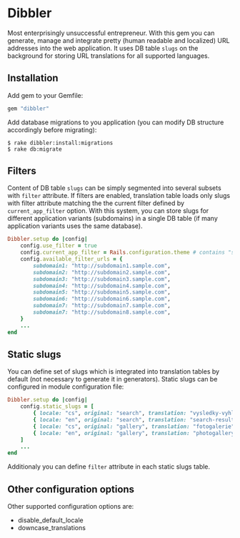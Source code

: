 # Dibbler
Most enterprisingly unsuccessful entrepreneur. With this gem you can generate, 
manage and integrate pretty (human readable and localized) URL addresses into 
the web application. It uses DB table `slugs` on the background for storing URL
translations for all supported languages.

## Installation

Add gem to your Gemfile:

```ruby
gem "dibbler"
```

Add database migrations to you application (you can modify DB structure 
accordingly before migrating):

    $ rake dibbler:install:migrations
    $ rake db:migrate

## Filters

Content of DB table `slugs` can be simply segmented into several subsets with 
`filter` attribute. If filters are enabled, translation table loads only slugs
with filter attribute matching the the current filter defined by 
`current_app_filter` option. With this system, you can store slugs for different
application variants (subdomains) in a single DB table (if many application 
variants uses the same database).

```ruby
Dibbler.setup do |config|
    config.use_filter = true
    config.current_app_filter = Rails.configuration.theme # contains "subdomain1", "subdomain2", etc.
    config.available_filter_urls = {
        subdomain1: "http://subdomain1.sample.com",
        subdomain2: "http://subdomain2.sample.com",
        subdomain3: "http://subdomain3.sample.com",
        subdomain4: "http://subdomain4.sample.com",
        subdomain5: "http://subdomain5.sample.com",
        subdomain6: "http://subdomain6.sample.com",
        subdomain7: "http://subdomain7.sample.com",
        subdomain7: "http://subdomain8.sample.com",
    }
    ...
end
```

## Static slugs

You can define set of slugs which is integrated into translation tables by 
default (not necessary to generate it in generators). Static slugs can be 
configured in module configuration file:

```ruby
Dibbler.setup do |config|
    config.static_slugs = [
        { locale: "cs", original: "search", translation: "vysledky-vyhledavani" },
        { locale: "en", original: "search", translation: "search-results" },
        { locale: "cs", original: "gallery", translation: "fotogalerie" },
        { locale: "en", original: "gallery", translation: "photogallery" },
    ]
    ...
end
```

Additionaly you can define `filter` attribute in each static slugs table.

## Other configuration options

Other supported configuration options are:

- disable_default_locale
- downcase_translations
